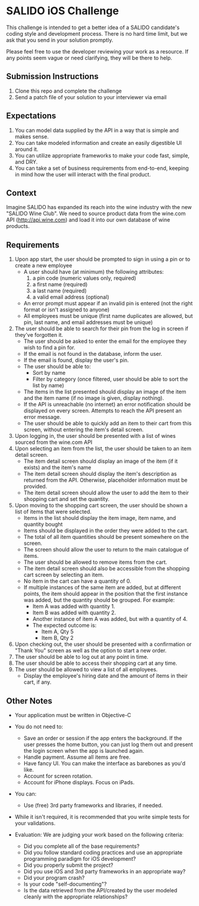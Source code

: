 # SALIDO iOS Challenge
This challenge is intended to get a better idea of a SALIDO candidate's coding style and development process. There is no hard time limit, but we ask that you send in your solution promptly.

Please feel free to use the developer reviewing your work as a resource. If any points seem vague or need clarifying, they will be there to help.

## Submission Instructions

1. Clone this repo and complete the challenge
2. Send a patch file of your solution to your interviewer via email

## Expectations
1. You can model data supplied by the API in a way that is simple and makes sense.
2. You can take modeled information and create an easily digestible UI around it.
3. You can utilize appropriate frameworks to make your code fast, simple, and DRY.
4. You can take a set of business requirements from end-to-end, keeping in mind how the user will interact with the final product.

## Context
Imagine SALIDO has expanded its reach into the wine industry with the new "SALIDO Wine Club". We need to source product data from the wine.com API (http://api.wine.com) and load it into our own database of wine products.

## Requirements
1. Upon app start, the user should be prompted to sign in using a pin or to create a new employee
	- A user should have (at minimum) the following attributes:
		1. a pin code (numeric values only, required)
		2. a first name (required)
		3. a last name (required)
		4. a valid email address (optional)
	- An error prompt must appear if an invalid pin is entered (not the right format or isn't assigned to anyone)
	- All employees must be unique (first name duplicates are allowed, but pin, last name, and email addresses must be unique)
2. The user should be able to search for their pin from the log in screen if they've forgotten it.
	- The user should be asked to enter the email for the employee they wish to find a pin for.
	- If the email is not found in the database, inform the user.
	- If the email is found, display the user's pin.
	- The user should be able to:
		- Sort by name
		- Filter by category (once filtered, user should be able to sort the list by name)
	- The items in the list presented should display an image of the item and the item name (if no image is given, display nothing).
	- If the API is unreachable (no internet) an error notification should be displayed on every screen. Attempts to reach the API present an error message.
	- The user should be able to quickly add an item to their cart from this screen, without entering the item's detail screen.
3. Upon logging in, the user should be presented with a list of wines sourced from the wine.com API
4. Upon selecting an item from the list, the user should be taken to an item detail screen.
	- The item detail screen should display an image of the item (if it exists) and the item's name
	- The item detail screen should display the item's description as returned from the API. Otherwise, placeholder information must be provided.
	- The item detail screen should allow the user to add the item to their shopping cart and set the quantity.
5. Upon moving to the shopping cart screen, the user should be shown a list of items that were selected.
	- Items in the list should display the item image, item name, and quantity bought
	- Items should be displayed in the order they were added to the cart.
	- The total of all item quantities should be present somewhere on the screen.
	- The screen should allow the user to return to the main catalogue of items.
	- The user should be allowed to remove items from the cart.
	- The item detail screen should also be accessible from the shopping cart screen by selecting an item.
	- No item in the cart can have a quantity of 0.
	- If multiple instances of the same item are added, but at different points, the item should appear in the position that the first instance was added, but the quantity should be grouped. For example:
		- Item A was added with quantity 1.
		- Item B was added with quantity 2.
		- Another instance of item A was added, but with a quantity of 4.
		- The expected outcome is:
			- Item A, Qty 5
			- Item B, Qty 2
6. Upon checking out, the user should be presented with a confirmation or "Thank You" screen as well as the option to start a new order.
7. The user should be able to log out at any point in time.
8. The user should be able to access their shopping cart at any time.
9. The user should be allowed to view a list of all employees.
	- Display the employee's hiring date and the amount of items in their cart, if any.

## Other Notes
- Your application must be written in Objective-C
- You do not need to:
	- Save an order or session if the app enters the background. If the user presses the home button, you can just log them out and present the login screen when the app is launched again.
	- Handle payment. Assume all items are free.
	- Have fancy UI. You can make the interface as barebones as you'd like.
	- Account for screen rotation.
	- Account for iPhone displays. Focus on iPads.
- You can:
	- Use (free) 3rd party frameworks and libraries, if needed.

- While it isn't required, it is recommended that you write simple tests for your validations.

- Evaluation:
	We are judging your work based on the following criteria:
	- Did you complete all of the base requirements?
	- Did you follow standard coding practices and use an appropriate programming paradigm for iOS development?
	- Did you properly submit the project?
	- Did you use iOS and 3rd party frameworks in an appropriate way?
	- Did your program crash?
	- Is your code "self-documenting"?
	- Is the data retrieved from the API/created by the user modeled cleanly with the appropriate relationships?
